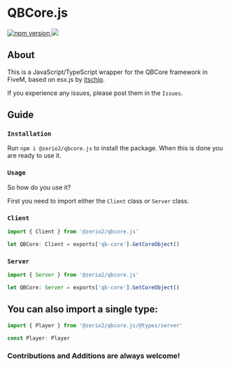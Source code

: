 # QBCore.js
<div style="margin: auto 0; width: 100%">
  <div>
  <a href="https://www.npmjs.com/package/@zerio2/qbcore.js">
    <img src="https://img.shields.io/npm/v/@zerio2/qbcore.js?style=flat" alt="npm version">
  </a>
  <a href="https://www.npmjs.com/package/@zerio2/qbcore.js">
    <img src="https://img.shields.io/npm/dm/@zerio2/qbcore.js?style=flat">
  </a>
</div>

## About

This is a JavaScript/TypeScript wrapper for the QBCore framework in FiveM, based on esx.js by [itschip](https://github.com/itschip). 

If you experience any issues, please post them in the `Issues`. 

## Guide

### `Installation`

Run `npm i @zerio2/qbcore.js` to install the package. When this is done you are ready to use it. 

### `Usage`

So how do you use it? 

First you need to import either the `Client` class or `Server` class. 

### `Client`

```js
import { Client } from '@zerio2/qbcore.js'

let QBCore: Client = exports['qb-core'].GetCoreObject()

```

### `Server`
```js
import { Server } from '@zerio2/qbcore.js'

let QBCore: Server = exports['qb-core'].GetCoreObject()
```

## You can also import a single type:
```js
import { Player } from '@zerio2/qbcore.js/@types/server'

const Player: Player
```

### Contributions and Additions are always welcome!
